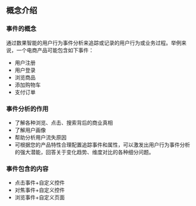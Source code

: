 ## 概念介绍
### 事件的概念
通过数果智能的用户行为事件分析来追踪或记录的用户行为或业务过程。举例来说，一个电商产品可能包含如下事件：
*	用户注册
*	用户登录
*	浏览商品
*	添加购物车
*	支付订单
### 事件分析的作用
*	了解各种浏览、点击、搜索背后的商业真相
*	了解用户画像
*	帮助分析用户流失原因
* 可根据您的产品特性合理配置追踪事件和属性，可以激发出用户行为事件分析的强大潜能，回答关于变化趋势、维度对比的各种细分问题。
### 事件包含的内容
* 点击事件+自定义控件
* 对焦事件+自定义控件
* 浏览事件+自定义页面
